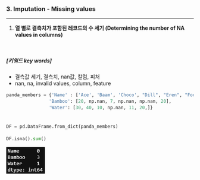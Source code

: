 ### 3. Imputation - Missing values
--------
1. **열 별로 결측치가 포함된 레코드의 수 세기 (Determining the number of NA values in columns)**  


<br/>  


##### [키워드 key words]  
  - 결측값 세기, 결측치, nan값, 칼럼, 피처
  - nan, na, invalid values, column, feature

```python
panda_members = {'Name' : ['Ace', 'Baam', 'Choco', "Dill", "Eren", "Foo"],
                'Bamboo': [20, np.nan, 7, np.nan, np.nan, 20],
                'Water': [30, 40, 10, np.nan, 11, 20,]}


DF = pd.DataFrame.from_dict(panda_members)

DF.isna().sum()
```

![count_nan](/assets/03.Imputation/count_nan.png)  


<br/>  
